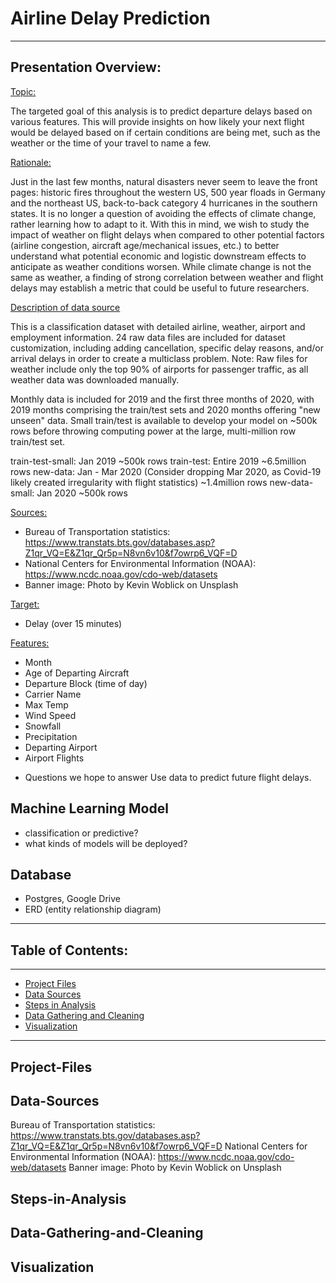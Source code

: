 # **Airline Delay Prediction**

---

## **Presentation Overview:**
<ins>Topic:</ins>

The targeted goal of this analysis is to predict departure delays based on various features. This will provide insights on how likely your next flight would be delayed based on if certain conditions are being met, such as the weather or the time of your travel to name a few.


<ins>Rationale:</ins>

Just in the last few months, natural disasters never seem to leave the front pages: historic fires throughout the western US, 500 year floads in Germany and the northeast US, back-to-back category 4 hurricanes in the southern states.  It is no longer a question of avoiding the effects of climate change, rather learning  how to adapt to it.  With this in mind, we wish to study the impact of weather on flight delays when compared to other potential factors (airline congestion, aircraft age/mechanical issues, etc.) to better understand what potential economic and logistic downstream effects to anticipate as weather conditions worsen.  While climate change is not the same as weather, a finding of strong correlation between weather and flight delays may establish a metric that could be useful to future researchers.


<ins>Description of data source</ins>

This is a classification dataset with detailed airline, weather, airport and employment information.  24 raw data files are included for dataset customization, including adding cancellation, specific delay reasons, and/or arrival delays in order to create a multiclass problem. Note: Raw files for weather include only the top 90% of airports for passenger traffic, as all weather data was downloaded manually.

Monthly data is included for 2019 and the first three months of 2020, with 2019 months comprising the train/test sets and 2020 months offering "new unseen" data. Small train/test is available to develop your model on ~500k rows before throwing computing power at the large, multi-million row train/test set.

train-test-small: Jan 2019 ~500k rows
train-test: Entire 2019 ~6.5million rows
new-data: Jan - Mar 2020 (Consider dropping Mar 2020, as Covid-19 likely created irregularity with flight statistics) ~1.4million rows
new-data-small: Jan 2020 ~500k rows

<ins>Sources:</ins>

- Bureau of Transportation statistics: https://www.transtats.bts.gov/databases.asp?Z1qr_VQ=E&Z1qr_Qr5p=N8vn6v10&f7owrp6_VQF=D
- National Centers for Environmental Information (NOAA): https://www.ncdc.noaa.gov/cdo-web/datasets
- Banner image: Photo by Kevin Woblick on Unsplash

<ins>Target:</ins>

- Delay (over 15 minutes)

<ins>Features:</ins>
- Month
- Age of Departing Aircraft
- Departure Block (time of day)
- Carrier Name
- Max Temp
- Wind Speed
- Snowfall
- Precipitation
- Departing Airport
- Airport Flights

* Questions we hope to answer 
Use data to predict future flight delays.


## Machine Learning Model
* classification or predictive?
* what kinds of models will be deployed?

## Database
* Postgres, Google Drive
* ERD (entity relationship diagram)

---

## Table of Contents:

---
- [Project Files](#Project-Files)
- [Data Sources](#Data-Sources)
- [Steps in Analysis](#Steps-in-Analysis)
- [Data Gathering and Cleaning](#Data-Gathering-and-Cleaning)
- [Visualization](#Visualization)

---

## Project-Files
## Data-Sources
Bureau of Transportation statistics: https://www.transtats.bts.gov/databases.asp?Z1qr_VQ=E&Z1qr_Qr5p=N8vn6v10&f7owrp6_VQF=D
National Centers for Environmental Information (NOAA): https://www.ncdc.noaa.gov/cdo-web/datasets
Banner image: Photo by Kevin Woblick on Unsplash
## Steps-in-Analysis
## Data-Gathering-and-Cleaning
## Visualization
